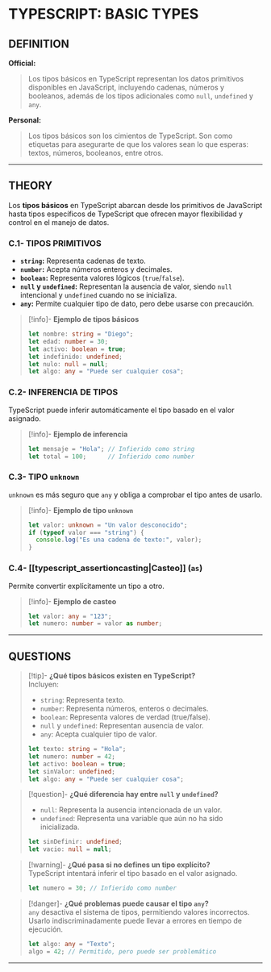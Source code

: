 # TYPESCRIPT: BASIC TYPES

## DEFINITION
**Official:**  
> Los tipos básicos en TypeScript representan los datos primitivos disponibles en JavaScript, incluyendo cadenas, números y booleanos, además de los tipos adicionales como `null`, `undefined` y `any`.

**Personal:**  
> Los tipos básicos son los cimientos de TypeScript. Son como etiquetas para asegurarte de que los valores sean lo que esperas: textos, números, booleanos, entre otros.

---

## THEORY

Los **tipos básicos** en TypeScript abarcan desde los primitivos de JavaScript hasta tipos específicos de TypeScript que ofrecen mayor flexibilidad y control en el manejo de datos.

### C.1- TIPOS PRIMITIVOS
- **`string`:** Representa cadenas de texto.
- **`number`:** Acepta números enteros y decimales.
- **`boolean`:** Representa valores lógicos (`true`/`false`).
- **`null` y `undefined`:** Representan la ausencia de valor, siendo `null` intencional y `undefined` cuando no se inicializa.
- **`any`:** Permite cualquier tipo de dato, pero debe usarse con precaución.

>[!info]- **Ejemplo de tipos básicos**
> ```typescript
> let nombre: string = "Diego";
> let edad: number = 30;
> let activo: boolean = true;
> let indefinido: undefined;
> let nulo: null = null;
> let algo: any = "Puede ser cualquier cosa";
> ```

### C.2- INFERENCIA DE TIPOS
TypeScript puede inferir automáticamente el tipo basado en el valor asignado.

>[!info]- **Ejemplo de inferencia**
> ```typescript
> let mensaje = "Hola"; // Infierido como string
> let total = 100;      // Infierido como number
> ```

### C.3- TIPO `unknown`
`unknown` es más seguro que `any` y obliga a comprobar el tipo antes de usarlo.

>[!info]- **Ejemplo de tipo `unknown`**
> ```typescript
> let valor: unknown = "Un valor desconocido";
> if (typeof valor === "string") {
>   console.log("Es una cadena de texto:", valor);
> }
> ```

### C.4- [[typescript_assertioncasting|Casteo]] (`as`)
Permite convertir explícitamente un tipo a otro.

>[!info]- **Ejemplo de casteo**
> ```typescript
> let valor: any = "123";
> let numero: number = valor as number;
> ```

---

## QUESTIONS

>[!tip]- **¿Qué tipos básicos existen en TypeScript?**  
> Incluyen:
> - `string`: Representa texto.  
> - `number`: Representa números, enteros o decimales.  
> - `boolean`: Representa valores de verdad (true/false).  
> - `null` y `undefined`: Representan ausencia de valor.  
> - `any`: Acepta cualquier tipo de valor.  
> ```typescript
> let texto: string = "Hola";
> let numero: number = 42;
> let activo: boolean = true;
> let sinValor: undefined;
> let algo: any = "Puede ser cualquier cosa";
> ```

>[!question]- **¿Qué diferencia hay entre `null` y `undefined`?**  
> - `null`: Representa la ausencia intencionada de un valor.  
> - `undefined`: Representa una variable que aún no ha sido inicializada.  
> ```typescript
> let sinDefinir: undefined;
> let vacio: null = null;
> ```

>[!warning]- **¿Qué pasa si no defines un tipo explícito?**  
> TypeScript intentará inferir el tipo basado en el valor asignado.  
> ```typescript
> let numero = 30; // Infierido como number
> ```

>[!danger]- **¿Qué problemas puede causar el tipo `any`?**  
> `any` desactiva el sistema de tipos, permitiendo valores incorrectos. Usarlo indiscriminadamente puede llevar a errores en tiempo de ejecución.  
> ```typescript
> let algo: any = "Texto";
> algo = 42; // Permitido, pero puede ser problemático
> ```
- - - 
